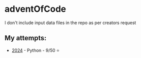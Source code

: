 # adventOfCode
I don't include input data files in the repo as per creators request

## My attempts:

- [2024](/2024) - Python - 9/50 ⭐
